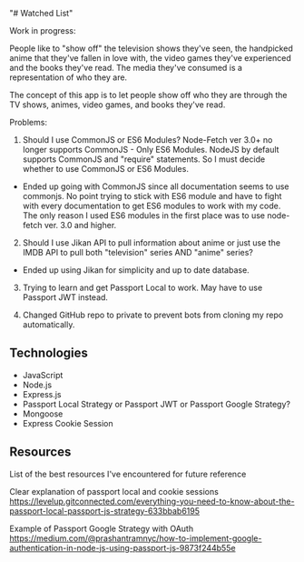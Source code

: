"# Watched List" 

Work in progress:

People like to "show off" the television shows they've seen, the handpicked anime that they've fallen in love with, the video games they've experienced and the books they've read. The media they've consumed is a representation of who they are.

The concept of this app is to let people show off who they are through the TV shows, animes, video games, and books they've read.

Problems:
1. Should I use CommonJS or ES6 Modules? Node-Fetch ver 3.0+ no longer supports CommonJS - Only ES6 Modules. NodeJS by default supports CommonJS and "require" statements. So I must decide whether to use CommonJS or ES6 Modules.
- Ended up going with CommonJS since all documentation seems to use commonjs. No point trying to stick with ES6 module and have to fight with every documentation to get ES6 modules to work with my code. The only reason I used ES6 modules in the first place was to use node-fetch ver. 3.0 and higher.

2. Should I use Jikan API to pull information about anime or just use the IMDB API to pull both "television" series AND "anime" series?
- Ended up using Jikan for simplicity and up to date database.

3. Trying to learn and get Passport Local to work. May have to use Passport JWT instead.

4. Changed GitHub repo to private to prevent bots from cloning my repo automatically.

## Technologies
- JavaScript
- Node.js
- Express.js
- Passport Local Strategy or Passport JWT or Passport Google Strategy?
- Mongoose
- Express Cookie Session


## Resources
List of the best resources I've encountered for future reference

Clear explanation of passport local and cookie sessions
https://levelup.gitconnected.com/everything-you-need-to-know-about-the-passport-local-passport-js-strategy-633bbab6195

Example of Passport Google Strategy with OAuth
https://medium.com/@prashantramnyc/how-to-implement-google-authentication-in-node-js-using-passport-js-9873f244b55e